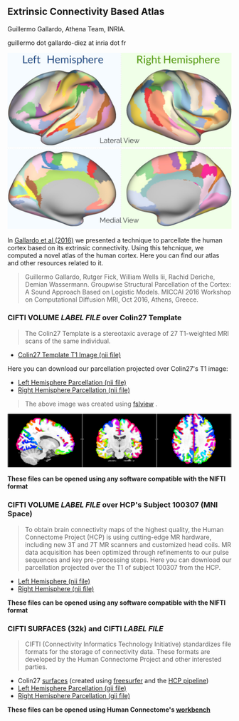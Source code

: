 ## Extrinsic Connectivity Based Atlas

Guillermo Gallardo, Athena Team, INRIA.

guillermo dot gallardo-diez at inria dot fr

![Atlas](img/atlas.jpg)

In [Gallardo et al (2016)](https://hal.archives-ouvertes.fr/hal-01358436/file/Gallardo.pdf) we presented a technique to parcellate the human cortex based on its extrinsic connectivity. Using this tehcnique, we computed a novel atlas of the human cortex. Here you can find our atlas and other resources related to it.

> Guillermo  Gallardo,  Rutger  Fick,  William  Wells  Iii,  Rachid  Deriche,  Demian  Wassermann.
Groupwise Structural Parcellation of the Cortex: A Sound Approach Based on Logistic Models.
MICCAI 2016 Workshop on Computational Diffusion MRI, Oct 2016, Athens, Greece.

### CIFTI VOLUME *LABEL* _FILE_ over Colin27 Template

> The Colin27 Template is a stereotaxic average of 27 T1-weighted MRI scans of the same individual. 

- [Colin27 Template T1 Image (nii file)](files/colin/T1/colin27.nii.gz)

Here you can download our parcellation projected over Colin27's T1 image:

- [Left Hemisphere Parcellation (nii file)](files/colin/parcellation/EC_atlas.L.colin27.label.nii)
- [Right Hemisphere Parcellation (nii file)](files/colin/parcellation/EC_atlas.R.colin27.label.nii)
> The above image was created using [fslview](https://fsl.fmrib.ox.ac.uk/fsl/fslwiki/) .

![Parcellation on Colin27](img/colin_and_us.png)

**These files can be opened using any software compatible with the NIFTI format**

### CIFTI VOLUME *LABEL* _FILE_ over HCP's Subject 100307 (MNI Space)

> To obtain brain connectivity maps of the highest quality, the Human Connectome Project (HCP) is using cutting-edge MR hardware, including new 3T and 7T MR scanners and customized head coils. MR data acquisition has been optimized through refinements to our pulse sequences and key pre-processing steps.
Here you can download our parcellation projected over the T1 of subject 100307 from the HCP.

- [Left Hemisphere (nii file)](files/EC_atlas.L.100307.label.nii)
- [Right Hemisphere (nii file)](files/EC_atlas.R.100307.label.nii)

**These files can be opened using any software compatible with the NIFTI format**

### CIFTI SURFACES (32k) and CIFTI *LABEL* _FILE_

> CIFTI (Connectivity Informatics Technology Initiative) standardizes file formats for the storage of connectivity data. These formats are developed by the Human Connectome Project and other interested parties.

- Colin27 [surfaces](files/colin/surfaces/all_surfaces.zip) (created using [freesurfer](https://surfer.nmr.mgh.harvard.edu/) and the [HCP pipeline](http://www.humanconnectome.org/documentation/HCP-pipelines/))
- [Left Hemisphere Parcellation (gii file)](files/EC_atlas.L.32k.label.gii)
- [Right Hemisphere Parcellation (gii file)](files/EC_atlas.L.32k.label.gii)

**These files can be opened using Human Connectome's [workbench](https://www.humanconnectome.org/software/connectome-workbench.html)**

